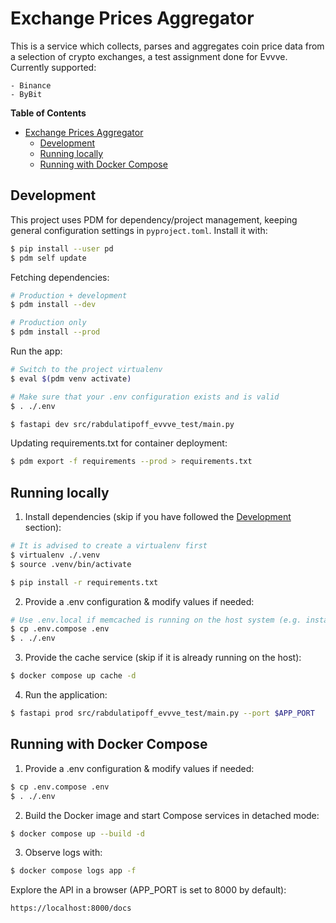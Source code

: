 # Exchange Prices Aggregator

This is a service which collects, parses and aggregates coin price data from a selection of crypto exchanges, a test assignment done for Evvve.
Currently supported:

    - Binance
    - ByBit

<!-- markdown-toc start - Don't edit this section. Run M-x markdown-toc-refresh-toc -->
**Table of Contents**

- [Exchange Prices Aggregator](#exchange-prices-aggregator)
    - [Development](#development)
    - [Running locally](#running-locally)
    - [Running with Docker Compose](#running-with-docker-compose)

<!-- markdown-toc end -->

## Development

This project uses PDM for dependency/project management, keeping general configuration settings in `pyproject.toml`.
Install it with:

``` sh
$ pip install --user pd
$ pdm self update
```

Fetching dependencies:

``` sh
# Production + development
$ pdm install --dev

# Production only
$ pdm install --prod
```

Run the app:

``` sh
# Switch to the project virtualenv
$ eval $(pdm venv activate)

# Make sure that your .env configuration exists and is valid
$ . ./.env

$ fastapi dev src/rabdulatipoff_evvve_test/main.py
```

Updating requirements.txt for container deployment:

``` sh
$ pdm export -f requirements --prod > requirements.txt
```

## Running locally

1. Install dependencies (skip if you have followed the [Development](#development) section):

``` sh
# It is advised to create a virtualenv first
$ virtualenv ./.venv
$ source .venv/bin/activate

$ pip install -r requirements.txt
```

2. Provide a .env configuration & modify values if needed:

``` sh
# Use .env.local if memcached is running on the host system (e.g. installed from a DEB/RPM repository)
$ cp .env.compose .env
$ . ./.env
```

3. Provide the cache service (skip if it is already running on the host):

``` sh
$ docker compose up cache -d
```

4. Run the application:

``` sh
$ fastapi prod src/rabdulatipoff_evvve_test/main.py --port $APP_PORT
```


## Running with Docker Compose

1. Provide a .env configuration & modify values if needed:

``` sh
$ cp .env.compose .env
$ . ./.env
```

2. Build the Docker image and start Compose services in detached mode:

``` sh
$ docker compose up --build -d
```

3. Observe logs with:

``` sh
$ docker compose logs app -f
```


Explore the API in a browser (APP_PORT is set to 8000 by default):

`https://localhost:8000/docs`

